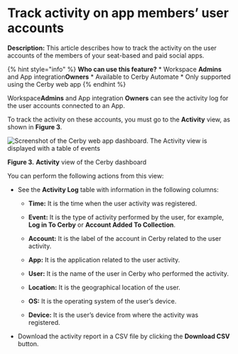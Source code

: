 # Track activity on app members’ user accounts

**Description:** This article describes how to track the activity on the user accounts of the members of your seat-based and paid social apps.

{% hint style="info" %} **Who can use this feature?** * Workspace **Admins**
and App integration**Owners** * Available to Cerby Automate * Only supported
using the Cerby web app {% endhint %}

Workspace**Admins** and App integration **Owners** can see the activity log
for the user accounts connected to an App.

To track the activity on these accounts, you must go to the **Activity** view,
as shown in **Figure 3**.

![Screenshot of the Cerby web app dashboard. The Activity view is displayed
with a table of
events](gitbook/imagesLkOjYlGcPE9wBa8asKBjj3m4KWmZKomQC8Hs6gy4-vtxfay1MdnFco_kvU7dZlWDPfbfkGQYRU0ejW5jLwbxw4NhhKuinMeIAjxCEGa5WfZ3-ElTHMskP2FB6c28BFgky6i6-DL9_TqDPadI2s6vzIQ)

**Figure 3.** **Activity** view of the Cerby dashboard

You can perform the following actions from this view:

  * See the **Activity Log** table with information in the following columns:

    * **Time:** It is the time when the user activity was registered.

    * **Event:** It is the type of activity performed by the user, for example, **Log in To Cerby** or **Account Added To Collection**.

    * **Account:** It is the label of the account in Cerby related to the user activity.

    * **App:** It is the application related to the user activity.

    * **User:** It is the name of the user in Cerby who performed the activity.

    * **Location:** It is the geographical location of the user.

    * **OS:** It is the operating system of the user’s device.

    * **Device:** It is the user’s device from where the activity was registered. 

  * Download the activity report in a CSV file by clicking the **Download CSV** button.

